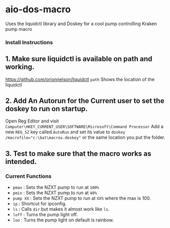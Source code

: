 # aio-dos-macro
Uses the liquidctl library and Doskey  for a cool pump controlling Kraken pump macro


### Install Instructions


## 1. Make sure liquidctl is available on path and working.
 https://github.com/orionnelson/liquidctl
 `path`
 Shows the location of the liquidctl
## 2. Add An Autorun for the Current user to set the doskey to run on startup.
  Open Reg Editor and visit `Computer\HKEY_CURRENT_USER\SOFTWARE\Microsoft\Command Processor` Add a new `REG_SZ` key called `AutoRun` and set its value to `doskey /macrofile="c:\bat\macros.doskey"` or the same location you put the folder.
## 3. Test to make sure that the macro works as intended.


### Current Functions

* `pmax`  : Sets the NZXT pump to run at `100%`
* `pmin`  : Sets the NZXT pump to run at `40%`
* `pump XX` : Sets the NZXT pump to run at `XX%` where the max is 100.
* `ip` : Shortcut for ipconfig.
* `ls` : Calls `dir` but makes it almost work like `ls`.
* `loff` : Turns the pump light off.
* `lon` : Turns the pump light on default is rainbow.


